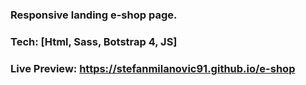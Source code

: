 ### Responsive landing e-shop page.
### Tech: [Html, Sass, Botstrap 4, JS]
### Live Preview: https://stefanmilanovic91.github.io/e-shop
